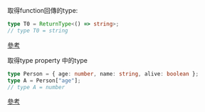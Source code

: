 
取得function回傳的type:
```ts
type T0 = ReturnType<() => string>;
// type T0 = string
```
 [參考](https://www.typescriptlang.org/docs/handbook/2/typeof-types.html)

取得type property 中的type
```ts
type Person = { age: number, name: string, alive: boolean };
type A = Person["age"];
// type A = number
```
[參考](https://microsoft.github.io/TypeScript-New-Handbook/chapters/types-from-extraction/)
